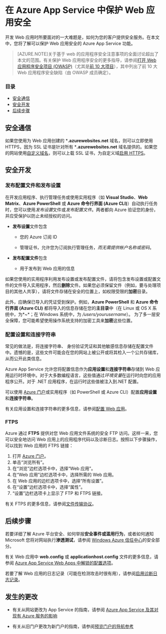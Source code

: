 <properties
	pageTitle="在 Azure App Service 中保护 Web 应用安全"
	description="了解如何保护 Azure Web 应用安全。"
	services="app-service\web"
	documentationCenter=""
	authors="cephalin"
	manager="wpickett"
	editor=""/>

<tags
	ms.service="app-service-web"
	ms.date="07/03/2015"
	wacn.date="08/29/2015"/>


# 在 Azure App Service 中保护 Web 应用安全

开发 Web 应用时所要面对的一大难题是，如何为您的客户提供安全服务。在本文中，您将了解可以保护 Web 应用安全的 <!--[-->Azure App Service<!--](http://go.microsoft.com/fwlink/?LinkId=529714)--> 功能。

> [AZURE.NOTE]关于基于 web 的应用程序安全注意事项的全面讨论超出了本文的范围。有关保护 Web 应用程序安全的更多指导，请参阅[打开 Web 应用程序安全项目 (OWASP)](https://www.owasp.org/index.php/Main_Page)（尤其是[前 10 大项目](https://www.owasp.org/index.php/Category:OWASP_Top_Ten_Project)），其中列出了前 10 大 Web 应用程序安全缺陷（由 OWASP 成员确定）。

### 目录

* [安全通信](#https)
* [安全开发](#develop)
* [后续步骤](#next)
 
## <a name="https"></a>安全通信

如果您使用为 Web 应用创建的 ***.azurewebsites.net** 域名，则可以立即使用 HTTPS，因为 SSL 证书是针对所有 ***.azurewebsites.net** 域名提供的。如果您的网站使用[自定义域名](/documentation/articles/web-sites-custom-domain-name)，则可以上载 SSL 证书，为自定义域[启用 HTTPS](/documentation/articles/web-sites-configure-ssl-certificate)。

## <a name="develop"></a>安全开发

### 发布配置文件和发布设置

在开发应用程序、执行管理任务或使用实用程序（如 **Visual Studio**、**Web Matrix**、**Azure PowerShell** 或 **Azure 命令行界面 (Azure CLI)**）自动执行任务时，您可以使用*发布设置*文件或*发布配置文件*。两者都向 Azure 验证您的身份，并应受保护以防止未经授权的访问。

* **发布设置**文件包含

	* 您的 Azure 订阅 ID

	* 管理证书，允许您为订阅执行管理任务，*而无需提供帐户名称或密码*。

* **发布配置文件**包含

	* 用于发布到 Web 应用的信息

如果您使用的实用程序利用发布设置或发布配置文件，请将包含发布设置或配置文件的文件导入实用程序，然后**删除**文件。如果您必须保留文件（例如，要与处理项目的其他人共享），请将文件存储在安全的位置上，如权限受限的**加密**目录。

此外，应确保已导入的凭证受到保护。例如，**Azure PowerShell** 和 **Azure 命令行界面 (Azure CLI)** 都将导入的信息存储在您的**主目录**中（在 Linux 或 OS X 系统中，为*~*；在 Windows 系统中，为 */users/yourusername*）。 为了多一层安全保障，您可能希望使用操作系统支持的加密工具来**加密**这些位置。

### 配置设置和连接字符串
常见的做法是，将连接字符串、 身份验证凭证和其他敏感信息存储在配置文件中。遗憾的是，这些文件可能会在您的网站上被公开或将其检入一个公共存储库，从而公开此类信息。

Azure App Service 允许您将配置信息作为**应用设置**和**连接字符串**存储到 Web 应用运行时环境中。对于大多数编程语言，这些值通过*环境变量*在运行时向您的应用程序公开。对于 .NET 应用程序，在运行时这些值被注入到.NET 配置。

可以使用 [Azure 门户](https://manage.windowsazure.cn)或实用程序（如 PowerShell 或 Azure CLI）配置**应用设置**和**连接字符串**。

有关应用设置和连接字符串的更多信息，请参阅[配置 Web 应用](/documentation/articles/web-sites-configure)。

### FTPS

Azure 通过 **FTPS** 提供对您 Web 应用文件系统的安全 FTP 访问。这样一来，您可以安全地访问 Web 应用上的应用程序代码以及诊断日志。按照以下步骤操作，可以找到 Web 应用的 FTPS 链接：

1. 打开 [Azure 门户](https://manage.windowsazure.cn)。
2. 单击“浏览所有”。
3. 在“浏览”边栏选项卡中，选择“Web 应用”。
4. 在“Web 应用”边栏选项卡中，选择所需的 Web 应用。
5. 在 Web 应用的边栏选项卡中，选择“所有设置”。
6. 在“设置”边栏选项卡中，选择“属性”。
7. “设置”边栏选项卡上显示了 FTP 和 FTPS 链接。 

有关 FTPS 的更多信息，请参阅[文件传输协议](https://zh.wikipedia.org/wiki/%E6%96%87%E4%BB%B6%E4%BC%A0%E8%BE%93%E5%8D%8F%E8%AE%AE)。

## 后续步骤

若要详细了解 Azure 平台安全、如何举报**安全事件或滥用行为**，或者如何通知 Microsoft 您将对网站执行**渗透测试**，请参阅 [Windows Azure 信任中心](http://azure.microsoft.com/zh-cn/support/trust-center/security/)的安全部分。

有关 Web 应用中 **web.config** 或 **applicationhost.config** 文件的更多信息，请参阅 [Azure App Service Web Apps 中解锁的配置选项](http://azure.microsoft.com/zh-cn/blog/more-to-explore-configuration-options-unlocked-in-windows-azure-web-sites/)。

若要了解 Web 应用的日志记录（可能在检测攻击时很有用），请参阅[启用诊断日志记录](/documentation/articles/web-sites-enable-diagnostic-log)。

## 发生的更改
* 有关从网站更改为 App Service 的指南，请参阅 [Azure App Service 及其对现有 Azure 服务的影响](http://go.microsoft.com/fwlink/?LinkId=529714)

* 有关从旧门户更改为新门户的指南，请参阅[预览门户的导航参考](http://go.microsoft.com/fwlink/?LinkId=529715)
 

<!---HONumber=67-->